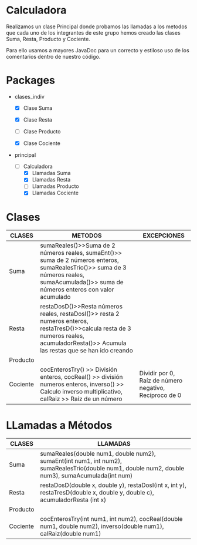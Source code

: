 # Calculadora

Realizamos un clase Principal donde probamos las llamadas a los metodos que cada uno de los integrantes de este grupo hemos creado las clases Suma, Resta, Producto y Cociente.

Para ello usamos a mayores JavaDoc para un correcto y estiloso uso de los comentarios dentro de nuestro código.



# Packages

- clases_indiv

  - [x] Clase Suma

  - [x] Clase Resta

  - [ ] Clase Producto

  - [x] Clase Cociente

- principal
  - [ ] Calculadora
    - [x] Llamadas Suma
    - [x] Llamadas Resta
    - [ ] Llamadas Producto
    - [x] Llamadas Cociente

# Clases

| CLASES   | METODOS                                                      | EXCEPCIONES                                            |
| -------- | ------------------------------------------------------------ | ------------------------------------------------------ |
| Suma     | sumaReales()>>Suma de 2 números reales, sumaEnt()>> suma de 2 números enteros, sumaRealesTrio()>> suma de 3 números reales, sumaAcumulada()>> suma de números enteros con valor acumulado |                                                        |
| Resta    | restaDosD()>>Resta números reales, restaDosI()>> resta 2 numeros enteros, restaTresD()>>calcula resta de 3 numeros reales, acumuladorResta()>> Acumula las restas que se han ido creando |                                                        |
| Producto |                                                              |                                                        |
| Cociente | cocEnterosTry() >> División enteros, cocReal() >> división numeros enteros,  inverso() >> Calculo inverso multiplicativo, calRaiz >> Raíz de un número | Dividir por 0, Raíz de número negativo, Recíproco de 0 |



# LLamadas a Métodos

| CLASES   | LLAMADAS                                                     |
| -------- | ------------------------------------------------------------ |
| Suma     | sumaReales(double num1, double num2), sumaEnt(int num1, int num2), sumaRealesTrio(double num1, double num2, double num3), sumaAcumulada(int num) |
| Resta    | restaDosD(double x, double y), restaDosI(int x, int y), restaTresD(double x, double y, double c), acumuladorResta (int x) |
| Producto |                                                              |
| Cociente | cocEnterosTry(int num1, int num2), cocReal(double num1, double num2), inverso(double num1), calRaiz(double num1) |

